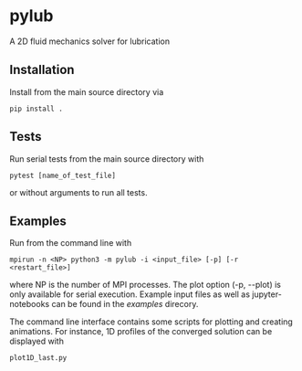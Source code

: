 # pylub
A 2D fluid mechanics solver for lubrication

## Installation
Install from the main source directory via
```
pip install .
```

## Tests
Run serial tests from the main source directory with
```
pytest [name_of_test_file]
```
or without arguments to run all tests.

## Examples
Run from the command line with
```
mpirun -n <NP> python3 -m pylub -i <input_file> [-p] [-r <restart_file>]
```
where NP is the number of MPI processes. The plot option (-p, --plot) is only available for serial execution.
Example input files as well as jupyter-notebooks can be found in the *examples* direcory.

The command line interface contains some scripts for plotting and creating animations. For instance, 1D profiles of the
converged solution can be displayed with
```
plot1D_last.py
```
